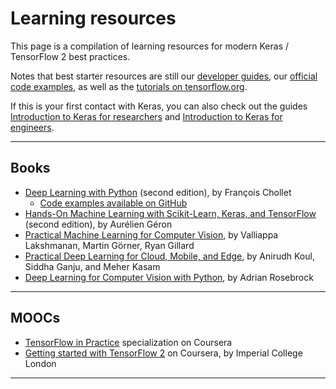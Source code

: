 # Learning resources

This page is a compilation of learning resources for modern Keras / TensorFlow 2 best practices.

Notes that best starter resources are still our [developer guides](/guides/), our [official code examples](/examples/),
as well as the [tutorials on tensorflow.org](https://www.tensorflow.org/tutorials).

If this is your first contact with Keras, you can also check out the guides
[Introduction to Keras for researchers](/getting_started/intro_to_keras_for_researchers/) and
[Introduction to Keras for engineers](/getting_started/intro_to_keras_for_engineers/).

---

## Books

- [Deep Learning with Python](https://www.manning.com/books/deep-learning-with-python-second-edition?a_aid=keras) (second edition), by François Chollet
    - [Code examples available on GitHub](https://github.com/fchollet/deep-learning-with-python-notebooks)
- [Hands-On Machine Learning with Scikit-Learn, Keras, and TensorFlow](https://www.oreilly.com/library/view/hands-on-machine-learning/9781492032632/) (second edition), by Aurélien Géron
- [Practical Machine Learning for Computer Vision](https://www.oreilly.com/library/view/practical-machine-learning/9781098102357/), by Valliappa Lakshmanan, Martin Görner, Ryan Gillard
- [Practical Deep Learning for Cloud, Mobile, and Edge](https://www.oreilly.com/library/view/practical-deep-learning/9781492034858/), by Anirudh Koul, Siddha Ganju, and Meher Kasam
- [Deep Learning for Computer Vision with Python](https://www.pyimagesearch.com/deep-learning-computer-vision-python-book/), by Adrian Rosebrock

---

## MOOCs

- [TensorFlow in Practice](https://www.coursera.org/specializations/tensorflow-in-practice) specialization on Coursera
- [Getting started with TensorFlow 2](https://www.coursera.org/learn/getting-started-with-tensor-flow2) on Coursera, by Imperial College London

---

